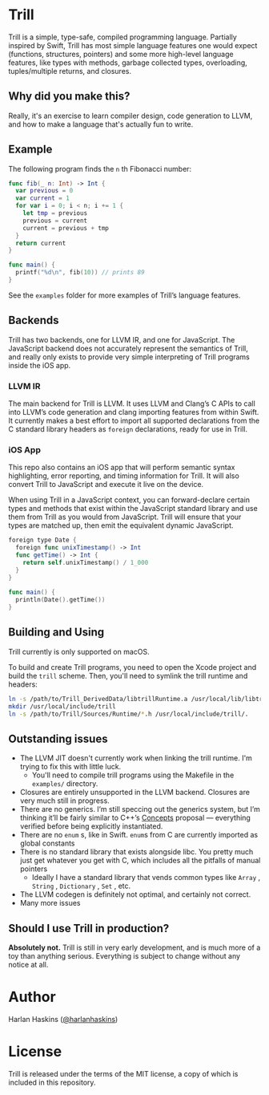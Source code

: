 # Trill

Trill is a simple, type-safe, compiled programming language. Partially inspired by Swift, Trill has most simple language features one would expect (functions, structures, pointers) and some more high-level language features, like types with methods, garbage collected types, overloading,  tuples/multiple returns, and closures.

## Why did you make this?

Really, it's an exercise to learn compiler design, code generation to LLVM,
and how to make a language that's actually fun to write.

## Example

The following program finds the `n` th Fibonacci number:

```swift
func fib(_ n: Int) -> Int {
  var previous = 0
  var current = 1
  for var i = 0; i < n; i += 1 {
    let tmp = previous
    previous = current
    current = previous + tmp
  }
  return current
}

func main() {
  printf("%d\n", fib(10)) // prints 89
}
```
See the `examples` folder for more examples of Trill’s language features.


## Backends

Trill has two backends, one for LLVM IR, and one for JavaScript. The JavaScript backend does not accurately represent the semantics of Trill, and really only exists to provide very simple interpreting of Trill programs inside the iOS app.

### LLVM IR
The main backend for Trill is LLVM. It uses LLVM and Clang’s C APIs to call into LLVM’s code generation and clang importing features from within Swift. It currently makes a best effort to import all supported declarations from the C standard library headers as `foreign` declarations, ready for use in Trill.

### iOS App
This repo also contains an iOS app that will perform semantic syntax highlighting, error reporting, and timing information for Trill. It will also convert Trill to JavaScript and execute it live on the device.

When using Trill in a JavaScript context, you can forward-declare certain types and methods that exist within the JavaScript standard library and use them from Trill as you would from JavaScript. Trill will ensure that your types are matched up, then emit the equivalent dynamic JavaScript.

```swift
foreign type Date {
  foreign func unixTimestamp() -> Int
  func getTime() -> Int {
    return self.unixTimestamp() / 1_000
  }
}
    
func main() {
  println(Date().getTime())
}
```

## Building and Using

Trill currently is only supported on macOS.

To build and create Trill programs, you need to open the Xcode project and
build the `trill` scheme.
Then, you'll need to symlink the trill runtime and headers:

```bash
ln -s /path/to/Trill_DerivedData/libtrillRuntime.a /usr/local/lib/libtrillRuntime.a
mkdir /usr/local/include/trill
ln -s /path/to/Trill/Sources/Runtime/*.h /usr/local/include/trill/.
```

## Outstanding issues

- The LLVM JIT doesn't currently work when linking the trill runtime. I'm trying to fix this with little luck.
  - You'll need to compile trill programs using the Makefile in the `examples/` directory.
- Closures are entirely unsupported in the LLVM backend. Closures are very much still in progress.
- There are no generics. I’m still speccing out the generics system, but I’m thinking it’ll be fairly similar to C++’s [Concepts](https://en.wikipedia.org/wiki/Concepts_(C%2B%2B)) proposal — everything verified before being explicitly instantiated.
- There are no `enum` s, like in Swift. `enum`s from C are currently imported as global constants
- There is no standard library that exists alongside libc. You pretty much just get whatever you get with C, which includes all the pitfalls of manual pointers
  - Ideally I have a standard library that vends common types like `Array` , `String` , `Dictionary` , `Set` , etc.
- The LLVM codegen is definitely not optimal, and certainly not correct.
- Many more issues


## Should I use Trill in production?

**Absolutely not.** Trill is still in very early development, and is much more of a toy than anything serious. Everything is subject to change without any notice at all.

# Author

Harlan Haskins ([@harlanhaskins](https://github.com/harlanhaskins))


# License

Trill is released under the terms of the MIT license, a copy of which is included in this repository.

